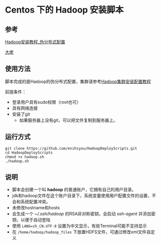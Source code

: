# Centos 下的 Hadoop 安装脚本

## 参考

[Hadoop安装教程_伪分布式配置](http://dblab.xmu.edu.cn/blog/install-hadoop-in-centos)

[大佬](https://github.com/dccif/HadoopInstall)

## 使用方法

脚本完成的是Hadoop的伪分布式配置，集群请参考[Hadoop集群安装配置教程](http://dblab.xmu.edu.cn/blog/install-hadoop-cluster/)


前提条件：

- 登录用户具有sudo权限（root也可）
- 具有网络连接
- 安装了git
  - 如果服务器上没有git，可以把文件复制到服务器上。


## 运行方式
```shell
git clone https://github.com/enihsyou/HadoopDeployScripts.git
cd HadoopDeployScripts
chmod +x hadoop.sh
./hadoop.sh
```


## 说明

- 脚本会创建一个叫 **hadoop** 的普通账户，它拥有自己的用户目录。
- jdk和hadoop文件在这个账户目录下，系统变量使用用户配置文件的设置，不会和系统配置冲突。
- 未修改hostname和hosts
- 会生成一个 *~/.ssh/hadoop* 的RSA非对称密钥，会启动 *ssh-agent* 并添加密钥，以便于自动登陆
- 使用 `LANG=zh_CN.UTF-8` 设置为中文显示，有些Terminal可能不支持显示
- 在 `/home/hadoop/hadoop_files` 下放置HDFS文件，可通过修改xml文件自定义


